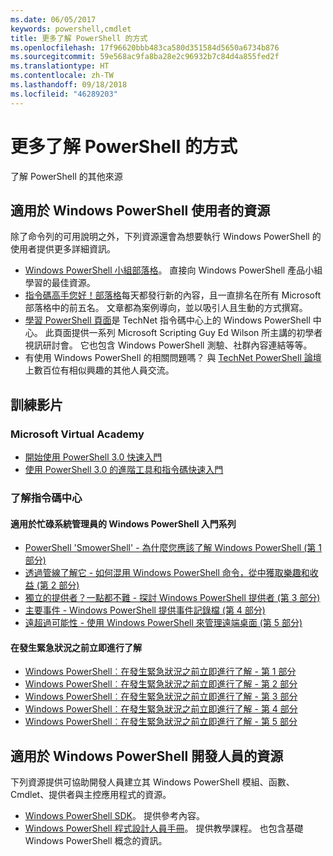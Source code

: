 ```yaml
---
ms.date: 06/05/2017
keywords: powershell,cmdlet
title: 更多了解 PowerShell 的方式
ms.openlocfilehash: 17f96620bbb483ca580d351584d5650a6734b876
ms.sourcegitcommit: 59e568ac9fa8ba28e2c96932b7c84d4a855fed2f
ms.translationtype: HT
ms.contentlocale: zh-TW
ms.lasthandoff: 09/18/2018
ms.locfileid: "46289203"
---
```

# <a name="more-powershell-learning"></a>更多了解 PowerShell 的方式

了解 PowerShell 的其他來源

## <a name="resources-for-windows-powershell-users"></a>適用於 Windows PowerShell 使用者的資源

除了命令列的可用說明之外，下列資源還會為想要執行 Windows PowerShell 的使用者提供更多詳細資訊。

- [Windows PowerShell 小組部落格](https://blogs.msdn.microsoft.com/powershell/)。 直接向 Windows PowerShell 產品小組學習的最佳資源。
- [指令碼高手您好！部落格](https://blogs.technet.microsoft.com/heyscriptingguy/)每天都發行新的內容，且一直排名在所有 Microsoft 部落格中的前五名。 文章都為案例導向，並以吸引人且生動的方式撰寫。
- [學習 PowerShell 頁面](https://blogs.technet.microsoft.com/heyscriptingguy/2015/01/04/weekend-scripter-the-best-ways-to-learn-powershell/)是 TechNet 指令碼中心上的 Windows PowerShell 中心。 此頁面提供一系列 Microsoft Scripting Guy Ed Wilson 所主講的初學者視訊研討會。 它也包含 Windows PowerShell 測驗、社群內容連結等等。
- 有使用 Windows PowerShell 的相關問題嗎？ 與 [TechNet PowerShell 論壇](https://social.technet.microsoft.com/Forums/home?forum=winserverpowershell)上數百位有相似興趣的其他人員交流。

## <a name="video-training"></a>訓練影片

### <a name="microsoft-virtual-academy"></a>Microsoft Virtual Academy

- [開始使用 PowerShell 3.0 快速入門](https://mva.microsoft.com/en-US/training-courses/getting-started-with-powershell-30-jump-start-8276)
- [使用 PowerShell 3.0 的進階工具和指令碼快速入門](https://mva.microsoft.com/en-US/training-courses/advanced-tools-scripting-with-powershell-30-jump-start-8277)

### <a name="script-center-learn"></a>了解指令碼中心

#### <a name="windows-powershell-essentials-for-the-busy-admin-series"></a>適用於忙碌系統管理員的 Windows PowerShell 入門系列

- [PowerShell 'SmowerShell' - 為什麼您應該了解 Windows PowerShell (第 1 部分)](http://dlbmodigital.microsoft.com/webcasts/wmv/23976_Dnl_L.wmv)
- [透過管線了解它 - 如何混用 Windows PowerShell 命令，從中獲取樂趣和收益 (第 2 部分)](http://dlbmodigital.microsoft.com/webcasts/wmv/23977_Dnl_L.wmv)
- [獨立的提供者？一點都不難 - 探討 Windows PowerShell 提供者 (第 3 部分)](http://dlbmodigital.microsoft.com/webcasts/wmv/23978_Dnl_L.wmv)
- [主要事件 - Windows PowerShell 提供事件記錄檔 (第 4 部分)](http://dlbmodigital.microsoft.com/webcasts/wmv/23979_Dnl_L.wmv)
- [遠超過可能性 - 使用 Windows PowerShell 來管理遠端桌面 (第 5 部分)](http://dlbmodigital.microsoft.com/webcasts/wmv/23980_Dnl_L.wmv)

#### <a name="learn-it-now-before-its-an-emergency"></a>在發生緊急狀況之前立即進行了解

- [Windows PowerShell︰在發生緊急狀況之前立即進行了解 - 第 1 部分](http://dlbmodigital.microsoft.com/webcasts/wmv/1032481530_Dnl_L.wmv)
- [Windows PowerShell︰在發生緊急狀況之前立即進行了解 - 第 2 部分](http://dlbmodigital.microsoft.com/webcasts/wmv/1032481542_Dnl_L.wmv)
- [Windows PowerShell︰在發生緊急狀況之前立即進行了解 - 第 3 部分](http://dlbmodigital.microsoft.com/webcasts/wmv/1032481548_Dnl_L.wmv)
- [Windows PowerShell︰在發生緊急狀況之前立即進行了解 - 第 4 部分](http://dlbmodigital.microsoft.com/webcasts/wmv/1032481552_Dnl_L.wmv)
- [Windows PowerShell︰在發生緊急狀況之前立即進行了解 - 第 5 部分](http://dlbmodigital.microsoft.com/webcasts/wmv/1032481554_Dnl_L.wmv)

## <a name="resources-for-windows-powershell-developers"></a>適用於 Windows PowerShell 開發人員的資源

下列資源提供可協助開發人員建立其 Windows PowerShell 模組、函數、Cmdlet、提供者與主控應用程式的資源。

- [Windows PowerShell SDK](http://go.microsoft.com/fwlink/p/?LinkID=89595)。 提供參考內容。
- [Windows PowerShell 程式設計人員手冊](http://go.microsoft.com/fwlink/p/?LinkID=89596)。 提供教學課程。 也包含基礎 Windows PowerShell 概念的資訊。
